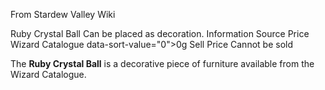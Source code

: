 From Stardew Valley Wiki

Ruby Crystal Ball Can be placed as decoration. Information Source Price Wizard Catalogue data-sort-value="0"&gt;0g Sell Price Cannot be sold

The **Ruby Crystal Ball** is a decorative piece of furniture available from the Wizard Catalogue.